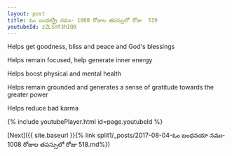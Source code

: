 ```yaml
---
layout: post
title: ఓం బంధకర్త్రే నమః- 1008 రోజుల తపస్సులో రోజు  519
youtubeId: zZLSHf3hIQ0
---
```

 
 
Helps get goodness, bliss and peace and God's blessings
 
Helps remain focused, help generate inner energy 
 
Helps boost physical and mental health 
 
Helps remain grounded and generates a sense of gratitude towards the greater power 
 
Helps reduce bad karma
 
 
 
 


{% include youtubePlayer.html id=page.youtubeId %}
 
[Next]({{ site.baseurl }}{% link  split1/_posts/2017-08-04-ఓం బంధనయా నమః- 1008 రోజుల తపస్సులో రోజు  518.md%})
 
